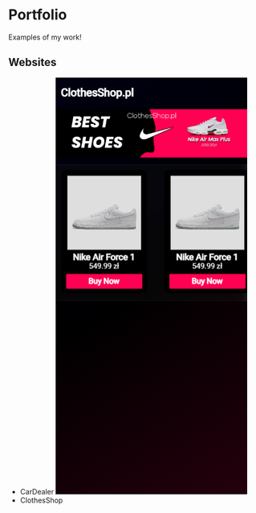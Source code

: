 # Portfolio

Examples of my work!

## Websites

 - CarDealer
   <img src="assets/clothesshop-tel.png">
 - ClothesShop
